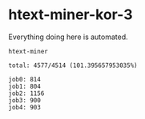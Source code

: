 # htext-miner-kor-3

Everything doing here is automated.

```
htext-miner

total: 4577/4514 (101.395657953035%)

job0: 814
job1: 804
job2: 1156
job3: 900
job4: 903
```